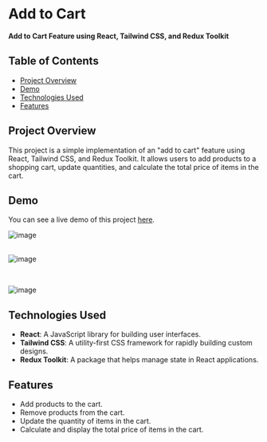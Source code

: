 # Add to Cart

**Add to Cart Feature using React, Tailwind CSS, and Redux Toolkit**

## Table of Contents

- [Project Overview](#project-overview)
- [Demo](#demo)
- [Technologies Used](#technologies-used)
- [Features](#features)


## Project Overview

This project is a simple implementation of an "add to cart" feature using React, Tailwind CSS, and Redux Toolkit. It allows users to add products to a shopping cart, update quantities, and calculate the total price of items in the cart.

## Demo

You can see a live demo of this project [here](https://add-to-cart-2023.netlify.app/).
<br>

![image](https://github.com/anandkishorgupta/Add-to-Cart-using-redux-toolKit/assets/85511831/9e1d57be-ec22-4a1e-a054-2437b39912e4)
<br>
<br>

![image](https://github.com/anandkishorgupta/Add-to-Cart-using-redux-toolKit/assets/85511831/fed88fbc-7c84-4c3e-8b49-2718a37a9131)
<br>

<br>

![image](https://github.com/anandkishorgupta/Add-to-Cart-using-redux-toolKit/assets/85511831/9e0beb0f-9c36-4f95-8740-bc6d4d7103f3)


## Technologies Used

- **React**: A JavaScript library for building user interfaces.
- **Tailwind CSS**: A utility-first CSS framework for rapidly building custom designs.
- **Redux Toolkit**: A package that helps manage state in React applications.

## Features

- Add products to the cart.
- Remove products from the cart.
- Update the quantity of items in the cart.
- Calculate and display the total price of items in the cart.


